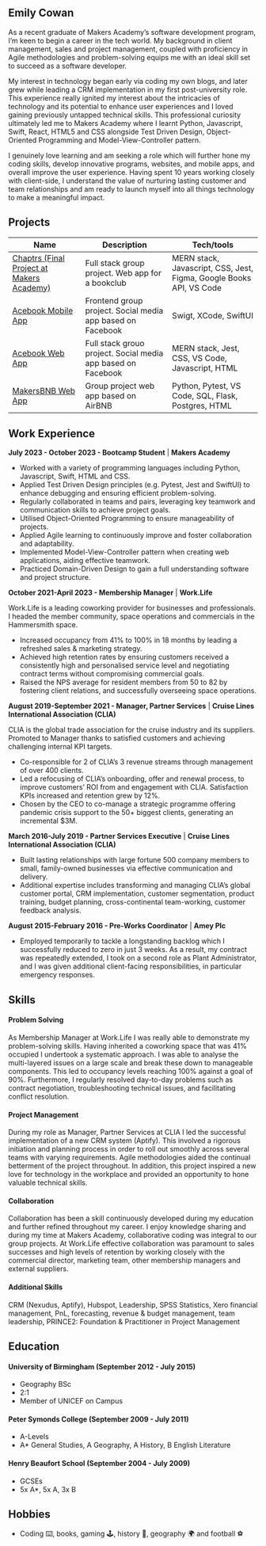 ## Emily Cowan 

As a recent graduate of Makers Academy’s software development program, I’m keen to begin a career in the tech world. My background in client management, sales and project management, coupled with proficiency in Agile methodologies and problem-solving equips me with an ideal skill set to succeed as a software developer. 

My interest in technology began early via coding my own blogs, and later grew while leading a CRM implementation in my first post-university role. This experience really ignited my interest about the intricacies of technology and its potential to enhance user experiences and I loved gaining previously untapped technical skills. This professional curiosity ultimately led me to Makers Academy where I learnt Python, Javascript, Swift, React, HTML5 and CSS alongside Test Driven Design, Object-Oriented Programming and Model-View-Controller pattern. 

I genuinely love learning and am seeking a role which will further hone my coding skills, develop innovative programs, websites, and mobile apps, and overall improve the user experience. Having spent 10 years working closely with client-side, I understand the value of nurturing lasting customer and team relationships and am ready to launch myself into all things technology to make a meaningful impact. 

## Projects

| Name                         | Description       | Tech/tools        |
| ---------------------------- | ----------------- | ----------------- |
| [Chaptrs (Final Project at Makers Academy)](https://github.com/ami-day/chaptrs)            | Full stack group project. Web app for a bookclub | MERN stack, Javascript, CSS, Jest, Figma, Google Books API, VS Code |
| [Acebook Mobile App](https://github.com/elliepriestley/Team_Mage_Swiftui_Acebook_Mobile_App)  | Frontend group project. Social media app based on Facebook | Swigt, XCode, SwiftUI              |
| [Acebook Web App](https://github.com/Super-robbin/acebook-team-earth)  | Full stack grouo project. Social media app based on Facebook | MERN stack, Jest, CSS, VS Code, Javascript, HTML              |
| [MakersBNB Web App](https://github.com/denisecodes/makersbnb)  | Group project web app based on AirBNB | Python, Pytest, VS Code, SQL, Flask, Postgres, HTML              |

## Work Experience

<b>July 2023 - October 2023 - Bootcamp Student</b> | <b>Makers Academy</b>
- Worked with a variety of programming languages including Python, Javascript, Swift, HTML and CSS. 
- Applied Test Driven Design principles (e.g. Pytest, Jest and SwiftUI) to enhance debugging and ensuring efficient problem-solving.
- Regularly collaborated in teams and pairs, leveraging key teamwork and communication skills to achieve project goals. 
- Utilised Object-Oriented Programming to ensure manageability of projects.
- Applied Agile learning to continuously improve and foster collaboration and adaptability. 
- Implemented Model-View-Controller pattern when creating web applications, aiding effective teamwork. 
- Practiced Domain-Driven Design to gain a full understanding software and project structure. 

<b>October 2021-April 2023 - Membership Manager</b> | <b>Work.Life </b>  

Work.Life is a leading coworking provider for businesses and professionals. I headed the member community, space operations and commercials in the Hammersmith space. 
- Increased occupancy from 41% to 100% in 18 months by leading a refreshed sales & marketing strategy. 
- Achieved high retention rates by ensuring customers received a consistently high and personalised service level and negotiating contract terms without compromising commercial goals. 
- Raised the NPS average for resident members from 50 to 82 by fostering client relations, and successfully overseeing space operations. 

<b>August 2019-September 2021 - Manager, Partner Services</b> | <b>Cruise Lines International Association (CLIA) </b>  

CLIA is the global trade association for the cruise industry and its suppliers. Promoted to Manager thanks to satisfied customers and achieving challenging internal KPI targets.
- Co-responsible for 2 of CLIA’s 3 revenue streams through management of over 400 clients.
- Led a refocusing of CLIA’s onboarding, offer and renewal process, to improve customers’ ROI from and engagement with CLIA. Satisfaction KPIs increased and retention grew by 12%. 
- Chosen by the CEO to co-manage a strategic programme offering pandemic crisis support to the 50+ biggest clients, generating an incremental $3M. 

<b>March 2016-July 2019 - Partner Services Executive</b> | <b>Cruise Lines International Association (CLIA) </b>  

- Built lasting relationships with large fortune 500 company members to small, family-owned businesses via effective communication and delivery.
- Additional expertise includes transforming and managing CLIA’s global customer portal, CRM implementation, customer segmentation, product training, budget planning, cross-continental team-working, customer feedback analysis.

<b>August 2015-February 2016 - Pre-Works Coordinator</b> | <b>Amey Plc</b>   
- Employed temporarily to tackle a longstanding backlog which I successfully reduced to zero in just 3 weeks. As a result, my contract was repeatedly extended, I took on a second role as Plant Administrator, and I was given additional client-facing responsibilities, in particular emergency responses.


## Skills

#### Problem Solving
As Membership Manager at Work.Life I was really able to demonstrate my problem-solving skills. Having inherited a coworking space that was 41% occupied I undertook a systematic approach. I was able to analyse the multi-layered issues on a large scale and break these down to manageable components. This led to occupancy levels reaching 100% against a goal of 90%. Furthermore, I regularly resolved day-to-day problems such as contract negotiation, troubleshooting technical issues, and facilitating conflict resolution. 

#### Project Management 
During my role as Manager, Partner Services at CLIA I led the successful implementation of a new CRM system (Aptify). This involved a rigorous initiation and planning process in order to roll out smoothly across several teams with varying requirements. Agile methodologies aided the continual betterment of the project throughout. In addition, this project inspired a new love for technology in the workplace and provided an opportunity to hone valuable technical skills. 

#### Collaboration 
Collaboration has been a skill continuously developed during my education and further refined throughout my career. I enjoy knowledge sharing and during my time at Makers Academy, collaborative coding was integral to our group projects. At Work.Life effective collaboration was paramount to sales successes and high levels of retention by working closely with the commercial director, marketing team, other membership managers and external suppliers. 

#### Additional Skills 
CRM (Nexudus, Aptify), Hubspot, Leadership, SPSS Statistics, Xero financial management, PnL, forecasting, revenue & budget management, team leadership, PRINCE2: Foundation & Practitioner in Project Management


## Education

#### University of Birmingham (September 2012 - July 2015) 
- Geography BSc 
- 2:1 
- Member of UNICEF on Campus

#### Peter Symonds College (September 2009 - July 2011) 
- A-Levels
- A* General Studies, A Geography, A History, B English Literature

#### Henry Beaufort School (September 2004 - July 2009) 
- GCSEs
- 5x A*, 5x A, 3x B


## Hobbies

- Coding ⌨️, books, gaming 🕹, history 📖, geography 🌍 and football ⚽️
